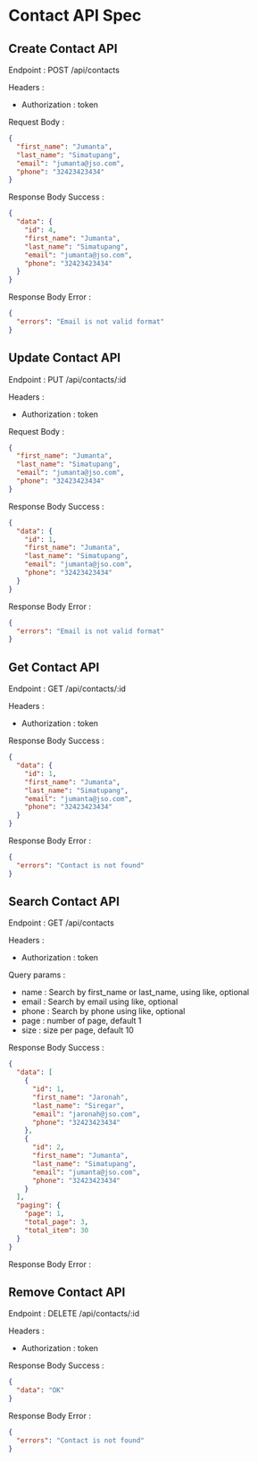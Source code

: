 # Contact API Spec

## Create Contact API

Endpoint : POST /api/contacts

Headers :

- Authorization : token

Request Body :

```json
{
  "first_name": "Jumanta",
  "last_name": "Simatupang",
  "email": "jumanta@jso.com",
  "phone": "32423423434"
}
```

Response Body Success :

```json
{
  "data": {
    "id": 4,
    "first_name": "Jumanta",
    "last_name": "Simatupang",
    "email": "jumanta@jso.com",
    "phone": "32423423434"
  }
}
```

Response Body Error :

```json
{
  "errors": "Email is not valid format"
}
```

## Update Contact API

Endpoint : PUT /api/contacts/:id

Headers :

- Authorization : token

Request Body :

```json
{
  "first_name": "Jumanta",
  "last_name": "Simatupang",
  "email": "jumanta@jso.com",
  "phone": "32423423434"
}
```

Response Body Success :

```json
{
  "data": {
    "id": 1,
    "first_name": "Jumanta",
    "last_name": "Simatupang",
    "email": "jumanta@jso.com",
    "phone": "32423423434"
  }
}
```

Response Body Error :

```json
{
  "errors": "Email is not valid format"
}
```

## Get Contact API

Endpoint : GET /api/contacts/:id

Headers :

- Authorization : token

Response Body Success :

```json
{
  "data": {
    "id": 1,
    "first_name": "Jumanta",
    "last_name": "Simatupang",
    "email": "jumanta@jso.com",
    "phone": "32423423434"
  }
}
```

Response Body Error :

```json
{
  "errors": "Contact is not found"
}
```

## Search Contact API

Endpoint : GET /api/contacts

Headers :

- Authorization : token

Query params :

- name : Search by first_name or last_name, using like, optional
- email : Search by email using like, optional
- phone : Search by phone using like, optional
- page : number of page, default 1
- size : size per page, default 10

Response Body Success :

```json
{
  "data": [
    {
      "id": 1,
      "first_name": "Jaronah",
      "last_name": "Siregar",
      "email": "jaronah@jso.com",
      "phone": "32423423434"
    },
    {
      "id": 2,
      "first_name": "Jumanta",
      "last_name": "Simatupang",
      "email": "jumanta@jso.com",
      "phone": "32423423434"
    }
  ],
  "paging": {
    "page": 1,
    "total_page": 3,
    "total_item": 30
  }
}
```

Response Body Error :

## Remove Contact API

Endpoint : DELETE /api/contacts/:id

Headers :

- Authorization : token

Response Body Success :

```json
{
  "data": "OK"
}
```

Response Body Error :

```json
{
  "errors": "Contact is not found"
}
```
